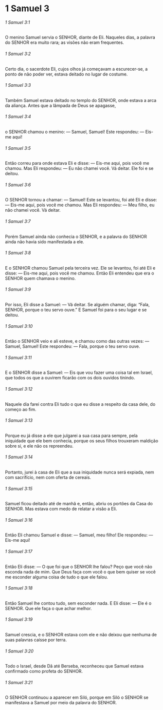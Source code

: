 # 1 Samuel 3

###### 1 Samuel 3:1

O menino Samuel servia o SENHOR, diante de Eli. Naqueles dias, a palavra do SENHOR era muito rara; as visões não eram frequentes.

###### 1 Samuel 3:2

Certo dia, o sacerdote Eli, cujos olhos já começavam a escurecer-se, a ponto de não poder ver, estava deitado no lugar de costume.

###### 1 Samuel 3:3

Também Samuel estava deitado no templo do SENHOR, onde estava a arca da aliança. Antes que a lâmpada de Deus se apagasse,

###### 1 Samuel 3:4

o SENHOR chamou o menino: — Samuel, Samuel! Este respondeu: — Eis-me aqui!

###### 1 Samuel 3:5

Então correu para onde estava Eli e disse: — Eis-me aqui, pois você me chamou. Mas Eli respondeu: — Eu não chamei você. Vá deitar. Ele foi e se deitou.

###### 1 Samuel 3:6

O SENHOR tornou a chamar: — Samuel! Este se levantou, foi até Eli e disse: — Eis-me aqui, pois você me chamou. Mas Eli respondeu: — Meu filho, eu não chamei você. Vá deitar.

###### 1 Samuel 3:7

Porém Samuel ainda não conhecia o SENHOR, e a palavra do SENHOR ainda não havia sido manifestada a ele.

###### 1 Samuel 3:8

E o SENHOR chamou Samuel pela terceira vez. Ele se levantou, foi até Eli e disse: — Eis-me aqui, pois você me chamou. Então Eli entendeu que era o SENHOR quem chamava o menino.

###### 1 Samuel 3:9

Por isso, Eli disse a Samuel: — Vá deitar. Se alguém chamar, diga: “Fala, SENHOR, porque o teu servo ouve.” E Samuel foi para o seu lugar e se deitou.

###### 1 Samuel 3:10

Então o SENHOR veio e ali esteve, e chamou como das outras vezes: — Samuel, Samuel! Este respondeu: — Fala, porque o teu servo ouve.

###### 1 Samuel 3:11

E o SENHOR disse a Samuel: — Eis que vou fazer uma coisa tal em Israel, que todos os que a ouvirem ficarão com os dois ouvidos tinindo.

###### 1 Samuel 3:12

Naquele dia farei contra Eli tudo o que eu disse a respeito da casa dele, do começo ao fim.

###### 1 Samuel 3:13

Porque eu já disse a ele que julgarei a sua casa para sempre, pela iniquidade que ele bem conhecia, porque os seus filhos trouxeram maldição sobre si, e ele não os repreendeu.

###### 1 Samuel 3:14

Portanto, jurei à casa de Eli que a sua iniquidade nunca será expiada, nem com sacrifício, nem com oferta de cereais.

###### 1 Samuel 3:15

Samuel ficou deitado até de manhã e, então, abriu os portões da Casa do SENHOR. Mas estava com medo de relatar a visão a Eli.

###### 1 Samuel 3:16

Então Eli chamou Samuel e disse: — Samuel, meu filho! Ele respondeu: — Eis-me aqui!

###### 1 Samuel 3:17

Então Eli disse: — O que foi que o SENHOR lhe falou? Peço que você não esconda nada de mim. Que Deus faça com você o que bem quiser se você me esconder alguma coisa de tudo o que ele falou.

###### 1 Samuel 3:18

Então Samuel lhe contou tudo, sem esconder nada. E Eli disse: — Ele é o SENHOR. Que ele faça o que achar melhor.

###### 1 Samuel 3:19

Samuel crescia, e o SENHOR estava com ele e não deixou que nenhuma de suas palavras caísse por terra.

###### 1 Samuel 3:20

Todo o Israel, desde Dã até Berseba, reconheceu que Samuel estava confirmado como profeta do SENHOR.

###### 1 Samuel 3:21

O SENHOR continuou a aparecer em Siló, porque em Siló o SENHOR se manifestava a Samuel por meio da palavra do SENHOR.

